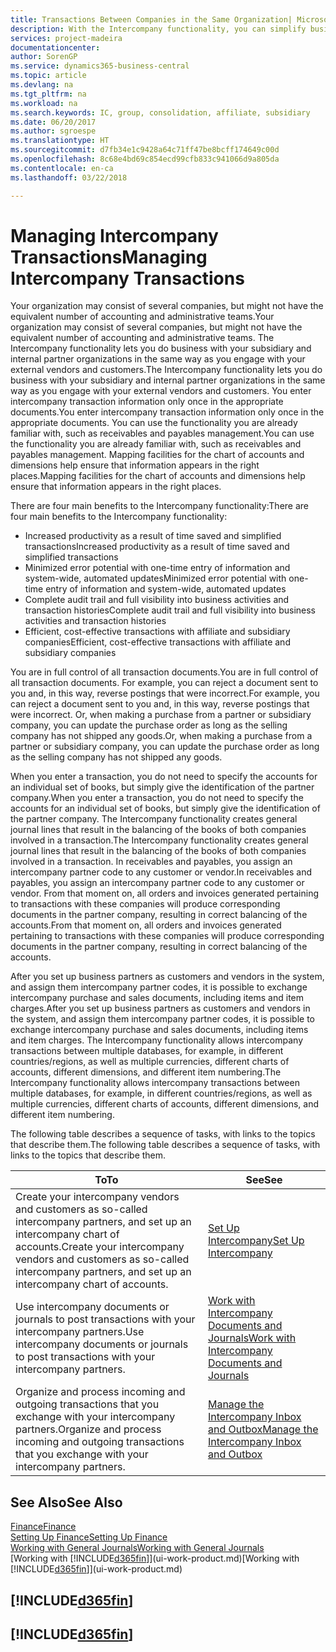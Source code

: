 ```yaml
---
title: Transactions Between Companies in the Same Organization| Microsoft Docs
description: With the Intercompany functionality, you can simplify business processes and transactions between companies within the same organization.
services: project-madeira
documentationcenter: 
author: SorenGP
ms.service: dynamics365-business-central
ms.topic: article
ms.devlang: na
ms.tgt_pltfrm: na
ms.workload: na
ms.search.keywords: IC, group, consolidation, affiliate, subsidiary
ms.date: 06/20/2017
ms.author: sgroespe
ms.translationtype: HT
ms.sourcegitcommit: d7fb34e1c9428a64c71ff47be8bcff174649c00d
ms.openlocfilehash: 8c68e4bd69c854ecd99cfb833c941066d9a805da
ms.contentlocale: en-ca
ms.lasthandoff: 03/22/2018

---
```

# <a name="managing-intercompany-transactions"></a><span data-ttu-id="e1f4d-103">Managing Intercompany Transactions</span><span class="sxs-lookup"><span data-stu-id="e1f4d-103">Managing Intercompany Transactions</span></span>
<span data-ttu-id="e1f4d-104">Your organization may consist of several companies, but might not have the equivalent number of accounting and administrative teams.</span><span class="sxs-lookup"><span data-stu-id="e1f4d-104">Your organization may consist of several companies, but might not have the equivalent number of accounting and administrative teams.</span></span> <span data-ttu-id="e1f4d-105">The Intercompany functionality lets you do business with your subsidiary and internal partner organizations in the same way as you engage with your external vendors and customers.</span><span class="sxs-lookup"><span data-stu-id="e1f4d-105">The Intercompany functionality lets you do business with your subsidiary and internal partner organizations in the same way as you engage with your external vendors and customers.</span></span> <span data-ttu-id="e1f4d-106">You enter intercompany transaction information only once in the appropriate documents.</span><span class="sxs-lookup"><span data-stu-id="e1f4d-106">You enter intercompany transaction information only once in the appropriate documents.</span></span> <span data-ttu-id="e1f4d-107">You can use the functionality you are already familiar with, such as receivables and payables management.</span><span class="sxs-lookup"><span data-stu-id="e1f4d-107">You can use the functionality you are already familiar with, such as receivables and payables management.</span></span> <span data-ttu-id="e1f4d-108">Mapping facilities for the chart of accounts and dimensions help ensure that information appears in the right places.</span><span class="sxs-lookup"><span data-stu-id="e1f4d-108">Mapping facilities for the chart of accounts and dimensions help ensure that information appears in the right places.</span></span>  

<span data-ttu-id="e1f4d-109">There are four main benefits to the Intercompany functionality:</span><span class="sxs-lookup"><span data-stu-id="e1f4d-109">There are four main benefits to the Intercompany functionality:</span></span>  

- <span data-ttu-id="e1f4d-110">Increased productivity as a result of time saved and simplified transactions</span><span class="sxs-lookup"><span data-stu-id="e1f4d-110">Increased productivity as a result of time saved and simplified transactions</span></span>  
- <span data-ttu-id="e1f4d-111">Minimized error potential with one-time entry of information and system-wide, automated updates</span><span class="sxs-lookup"><span data-stu-id="e1f4d-111">Minimized error potential with one-time entry of information and system-wide, automated updates</span></span>  
- <span data-ttu-id="e1f4d-112">Complete audit trail and full visibility into business activities and transaction histories</span><span class="sxs-lookup"><span data-stu-id="e1f4d-112">Complete audit trail and full visibility into business activities and transaction histories</span></span>  
- <span data-ttu-id="e1f4d-113">Efficient, cost-effective transactions with affiliate and subsidiary companies</span><span class="sxs-lookup"><span data-stu-id="e1f4d-113">Efficient, cost-effective transactions with affiliate and subsidiary companies</span></span>  

<span data-ttu-id="e1f4d-114">You are in full control of all transaction documents.</span><span class="sxs-lookup"><span data-stu-id="e1f4d-114">You are in full control of all transaction documents.</span></span> <span data-ttu-id="e1f4d-115">For example, you can reject a document sent to you and, in this way, reverse postings that were incorrect.</span><span class="sxs-lookup"><span data-stu-id="e1f4d-115">For example, you can reject a document sent to you and, in this way, reverse postings that were incorrect.</span></span> <span data-ttu-id="e1f4d-116">Or, when making a purchase from a partner or subsidiary company, you can update the purchase order as long as the selling company has not shipped any goods.</span><span class="sxs-lookup"><span data-stu-id="e1f4d-116">Or, when making a purchase from a partner or subsidiary company, you can update the purchase order as long as the selling company has not shipped any goods.</span></span>  

<span data-ttu-id="e1f4d-117">When you enter a transaction, you do not need to specify the accounts for an individual set of books, but simply give the identification of the partner company.</span><span class="sxs-lookup"><span data-stu-id="e1f4d-117">When you enter a transaction, you do not need to specify the accounts for an individual set of books, but simply give the identification of the partner company.</span></span> <span data-ttu-id="e1f4d-118">The Intercompany functionality creates general journal lines that result in the balancing of the books of both companies involved in a transaction.</span><span class="sxs-lookup"><span data-stu-id="e1f4d-118">The Intercompany functionality creates general journal lines that result in the balancing of the books of both companies involved in a transaction.</span></span> <span data-ttu-id="e1f4d-119">In receivables and payables, you assign an intercompany partner code to any customer or vendor.</span><span class="sxs-lookup"><span data-stu-id="e1f4d-119">In receivables and payables, you assign an intercompany partner code to any customer or vendor.</span></span> <span data-ttu-id="e1f4d-120">From that moment on, all orders and invoices generated pertaining to transactions with these companies will produce corresponding documents in the partner company, resulting in correct balancing of the accounts.</span><span class="sxs-lookup"><span data-stu-id="e1f4d-120">From that moment on, all orders and invoices generated pertaining to transactions with these companies will produce corresponding documents in the partner company, resulting in correct balancing of the accounts.</span></span>  

 <span data-ttu-id="e1f4d-121">After you set up business partners as customers and vendors in the system, and assign them intercompany partner codes, it is possible to exchange intercompany purchase and sales documents, including items and item charges.</span><span class="sxs-lookup"><span data-stu-id="e1f4d-121">After you set up business partners as customers and vendors in the system, and assign them intercompany partner codes, it is possible to exchange intercompany purchase and sales documents, including items and item charges.</span></span> <span data-ttu-id="e1f4d-122">The Intercompany functionality allows intercompany transactions between multiple databases, for example, in different countries/regions, as well as multiple currencies, different charts of accounts, different dimensions, and different item numbering.</span><span class="sxs-lookup"><span data-stu-id="e1f4d-122">The Intercompany functionality allows intercompany transactions between multiple databases, for example, in different countries/regions, as well as multiple currencies, different charts of accounts, different dimensions, and different item numbering.</span></span>  

<span data-ttu-id="e1f4d-123">The following table describes a sequence of tasks, with links to the topics that describe them.</span><span class="sxs-lookup"><span data-stu-id="e1f4d-123">The following table describes a sequence of tasks, with links to the topics that describe them.</span></span>

 |<span data-ttu-id="e1f4d-124">To</span><span class="sxs-lookup"><span data-stu-id="e1f4d-124">To</span></span> |<span data-ttu-id="e1f4d-125">See</span><span class="sxs-lookup"><span data-stu-id="e1f4d-125">See</span></span>|
 |---|---|
 |<span data-ttu-id="e1f4d-126">Create your intercompany vendors and customers as so-called intercompany partners, and set up an intercompany chart of accounts.</span><span class="sxs-lookup"><span data-stu-id="e1f4d-126">Create your intercompany vendors and customers as so-called intercompany partners, and set up an intercompany chart of accounts.</span></span>|[<span data-ttu-id="e1f4d-127">Set Up Intercompany</span><span class="sxs-lookup"><span data-stu-id="e1f4d-127">Set Up Intercompany</span></span>](intercompany-how-setup.md)|
 |<span data-ttu-id="e1f4d-128">Use intercompany documents or journals to post transactions with your intercompany partners.</span><span class="sxs-lookup"><span data-stu-id="e1f4d-128">Use intercompany documents or journals to post transactions with your intercompany partners.</span></span>|[<span data-ttu-id="e1f4d-129">Work with Intercompany Documents and Journals</span><span class="sxs-lookup"><span data-stu-id="e1f4d-129">Work with Intercompany Documents and Journals</span></span>](intercompany-how-work-documents-journals.md)|
 |<span data-ttu-id="e1f4d-130">Organize and process incoming and outgoing transactions that you exchange with your intercompany partners.</span><span class="sxs-lookup"><span data-stu-id="e1f4d-130">Organize and process incoming and outgoing transactions that you exchange with your intercompany partners.</span></span>|[<span data-ttu-id="e1f4d-131">Manage the Intercompany Inbox and Outbox</span><span class="sxs-lookup"><span data-stu-id="e1f4d-131">Manage the Intercompany Inbox and Outbox</span></span>](intercompany-how-manage-intercompany-inbox.md)|

## <a name="see-also"></a><span data-ttu-id="e1f4d-132">See Also</span><span class="sxs-lookup"><span data-stu-id="e1f4d-132">See Also</span></span>
[<span data-ttu-id="e1f4d-133">Finance</span><span class="sxs-lookup"><span data-stu-id="e1f4d-133">Finance</span></span>](finance.md)  
[<span data-ttu-id="e1f4d-134">Setting Up Finance</span><span class="sxs-lookup"><span data-stu-id="e1f4d-134">Setting Up Finance</span></span>](finance-setup-finance.md)  
[<span data-ttu-id="e1f4d-135">Working with General Journals</span><span class="sxs-lookup"><span data-stu-id="e1f4d-135">Working with General Journals</span></span>](ui-work-general-journals.md)  
<span data-ttu-id="e1f4d-136">[Working with [!INCLUDE[d365fin](includes/d365fin_md.md)]](ui-work-product.md)</span><span class="sxs-lookup"><span data-stu-id="e1f4d-136">[Working with [!INCLUDE[d365fin](includes/d365fin_md.md)]](ui-work-product.md)</span></span>

## [!INCLUDE[d365fin](includes/free_trial_md.md)]  
## [!INCLUDE[d365fin](includes/training_link_md.md)]

